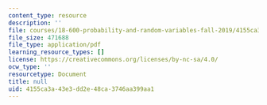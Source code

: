 ```yaml
---
content_type: resource
description: ''
file: courses/18-600-probability-and-random-variables-fall-2019/4155ca3a43e3dd2e48ca3746aa399aa1_MIT18_600F19_lec36.pdf
file_size: 471688
file_type: application/pdf
learning_resource_types: []
license: https://creativecommons.org/licenses/by-nc-sa/4.0/
ocw_type: ''
resourcetype: Document
title: null
uid: 4155ca3a-43e3-dd2e-48ca-3746aa399aa1
---
```

